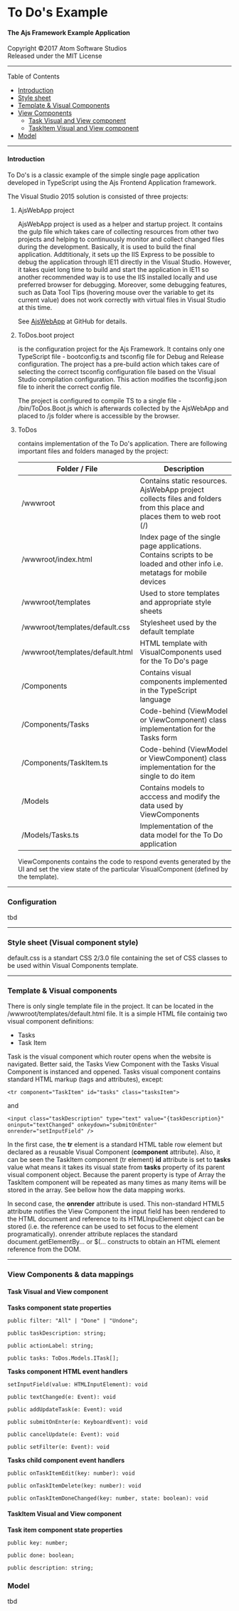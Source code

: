 # To Do's Example
#### The Ajs Framework Example Application

Copyright &copy;2017 Atom Software Studios<br>
Released under the MIT License

---

Table of Contents

- [Introduction](#introduction)
- [Style sheet](#style-sheet-visual-component-style)
- [Template & Visual Components](#template-visual-components)
- [View Components](#view-components)
  - [Task Visual and View component](#task-visual-and-view-component)
  - [TaskItem Visual and View component](#taskitem-visual-and-view-component)
- [Model](#model)

---

#### Introduction

To Do's is a classic example of the simple single page application developed
in TypeScript using the Ajs Frontend Application framework.

The Visual Studio 2015 solution is consisted of three projects:

1) AjsWebApp project

    AjsWebApp project is used as a helper and startup project. It contains the gulp file
    which takes care of collecting resources from other two projects and helping to continuously
    monitor and collect changed files during the development. Basically, it is used to build the
    final application. Addtitionaly, it sets up the IIS Express to be possible to debug the
    application through IE11 directly in the Visual Studio. However, it takes quiet long time
    to build and start the application in IE11 so another recommended way is to use the IIS
    installed locally and use preferred browser for debugging. Moreover, some debugging features,
    such as Data Tool Tips (hovering mouse over the variable to get its current value) does not work
    correctly with virtual files in Visual Studio at this time.

    See [AjsWebApp](https://github.com/atomsoftwarestudios/AjsWebApp) at GitHub for details.

2) ToDos.boot project

    is the configuration project for the Ajs Framework. It contains only one
    TypeScript file - bootconfig.ts and tsconfig file for Debug and Release configuration.
    The project has a pre-build action which takes care of selecting the correct tsconfig
    configuration file based on the Visual Studio compilation configuration. This action
    modifies the tsconfig.json file to inherit the correct config file.

    The project is configured to compile TS to a single file - /bin/ToDos.Boot.js which is
    afterwards collected by the AjsWebApp and placed to /js folder where is accessible by
    the browser.

3) ToDos

    contains implementation of the To Do's application. There are following important files and
    folders managed by the project:

    Folder / File                   | Description
    ------------------------------- | -----------
    /wwwroot                        | Contains static resources. AjsWebApp project collects files and folders from this place and places them to web root (/)
    /wwwroot/index.html             | Index page of the single page applications. Contains scripts to be loaded and other info i.e. metatags for mobile devices
    /wwwroot/templates              | Used to store templates and appropriate style sheets
    /wwwroot/templates/default.css  | Stylesheet used by the default template
    /wwwroot/templates/default.html | HTML template with VisualComponents used for the To Do's page
    /Components                     | Contains visual components implemented in the TypeScript language
    /Components/Tasks               | Code-behind (ViewModel or ViewComponent) class implementation for the Tasks form
    /Components/TaskItem.ts         | Code-behind (ViewModel or ViewComponent) class implementation for the single to do item
    /Models                         | Contains models to acccess and modify the data used by ViewComponents
    /Models/Tasks.ts                | Implementation of the data model for the To Do application
    
    ViewComponents contains the code to respond events generated by the UI and set the view state of the
    particular VisualComponent (defined by the template).

---

### Configuration

tbd

---

### Style sheet (Visual component style)

default.css is a standart CSS 2/3.0 file containing the set of CSS classes to be used within Visual Components
template.

---

### Template & Visual components

There is only single template file in the project. It can be located in the /wwwroot/templates/default.html file. It is a simple
HTML file containig two visual component definitions:

- Tasks
- Task Item

Task is the visual component which router opens when the website is navigated. Better said, the Tasks View Component with the
Tasks Visual Component is instanced and oppened. Tasks visual component contains standard HTML markup (tags and attributes), except:

```
<tr component="TaskItem" id="tasks" class="tasksItem">
```

and

```
<input class="taskDescription" type="text" value="{taskDescription}" oninput="textChanged" onkeydown="submitOnEnter" onrender="setInputField" />
```

In the first case, the **tr** element is a standard HTML table row element but declared as a reusable Visual Component
(**component** attribute). Also, it can be seen the TaskItem component (tr element) **id** attribute is set to **tasks**
value what means it takes its visual state from **tasks** property of its parent visual component object. Because the
parent property is type of Array the TaskItem component will be repeated as many times as many items will be stored
in the array. See bellow how the data mapping works.

In second case, the **onrender** attribute is used. This non-standard HTML5 attribute notifies the View Component the input
field has been rendered to the HTML document and reference to its HTMLInpuElement object can be stored (i.e. the reference
can be used to set focus to the element programatically). onrender attribute replaces the standard document.getElementBy... or
$(... constructs to obtain an HTML element reference from the DOM. 

---

### View Components & data mappings

#### Task Visual and View component


__Tasks component state properties__

```
public filter: "All" | "Done" | "Undone";
```

```
public taskDescription: string;
```

```
public actionLabel: string;
```

```
public tasks: ToDos.Models.ITask[];
```

__Tasks component HTML event handlers__

```
setInputField(value: HTMLInputElement): void
```

```
public textChanged(e: Event): void
```

```
public addUpdateTask(e: Event): void
```

```
public submitOnEnter(e: KeyboardEvent): void
```

```
public cancelUpdate(e: Event): void
```

```
public setFilter(e: Event): void
```

__Tasks child component event handlers__

```
public onTaskItemEdit(key: number): void
```

```
public onTaskItemDelete(key: number): void 
```

```
public onTaskItemDoneChanged(key: number, state: boolean): void
```


#### TaskItem Visual and View component

__Task item component state properties__

```
public key: number;
```

```
public done: boolean;
```

```
public description: string;
```

### Model

tbd
